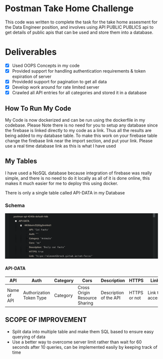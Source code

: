 # Postman Take Home Challenge 
This code was written to complete the task for the take home assesment for the Data Engineer position, and involves using API PUBLIC PUBLICS api to get details
of public apis that can be used and store them into a database.

# Deliverables
- [x] Used OOPS Concepts in my code
- [x] Provided support for handling authentication requirements & token expiration of server
- [x] Providedd support for pagination to get all data
- [x] Develop work around for rate limited server
- [x] Crawled all API entries for all categories and stored it in a database

## How To Run My Code
My Code is now dockerized and can be run using the dockerfile in my codebase. Please Note there is no need for you to setup any database since the firebase is linked directly to my code as a link. Thus all the results are being added to my database table. To make this work on your firebase table change the firebase link near the import section, and put your link. Please use a real time database link as this is what I have used

## My Tables
I have used a NoSQL database because integration of firebase was really simple, and there is no need to do it locally as all of it is done online,
this makes it much easier for me to deploy this using docker.

There is only a single table called API-DATA in my Database 
### Schema

![Image of my table row](https://github.com/higgsboson1209/PublicAPIListCrawler/blob/main/schema.png)

#### API-DATA

API | Auth | Category | Cors | Description | HTTPS | Link |
----|------|----------|------|-------------|-------|------|
Name of API | Authorization Token Type | Category | Cross Origin Resource Sharing | Description of the API | HTTPS or not | Link to access|

## SCOPE OF IMPROVEMENT

- Split data into multiple table and make them SQL based to ensure easy querying of data
- Use a better way to overcome server limit rather than wait for 60 seconds after 10 queries, can be implemented easily by keeping track of time 
